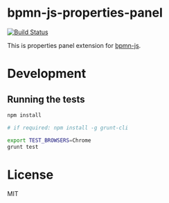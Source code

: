 # bpmn-js-properties-panel

[![Build Status](https://travis-ci.org/bpmn-io/bpmn-js-properties-panel.svg?branch=master)](https://travis-ci.org/bpmn-io/bpmn-js-properties-panel)

This is properties panel extension for [bpmn-js](https://github.com/bpmn-io/bpmn-js).


# Development

## Running the tests

```bash
npm install

# if required: npm install -g grunt-cli

export TEST_BROWSERS=Chrome
grunt test
```


# License

MIT


